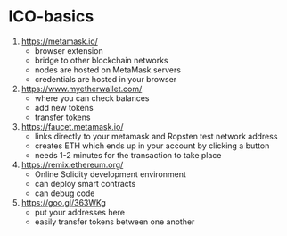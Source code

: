 # ICO-basics

1. https://metamask.io/
    - browser extension
    - bridge to other blockchain networks
    - nodes are hosted on MetaMask servers
    - credentials are hosted in your browser
2. https://www.myetherwallet.com/
    - where you can check balances
    - add new tokens
    - transfer tokens
3. https://faucet.metamask.io/
    - links directly to your metamask and Ropsten test network address
    - creates ETH which ends up in your account by clicking a button
    - needs 1-2 minutes for the transaction to take place
4. https://remix.ethereum.org/
    - Online Solidity development environment
    - can deploy smart contracts
    - can debug code
5. https://goo.gl/363WKg
    - put your addresses here
    - easily transfer tokens between one another
